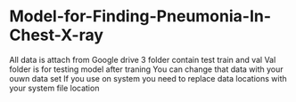 # Model-for-Finding-Pneumonia-In-Chest-X-ray

All data is attach from Google drive 3 folder contain test train and val Val folder is for testing model after traning You can change that data with your ouwn data set If you use on system you need to replace data locations with your system file location
